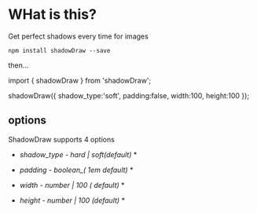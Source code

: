 # WHat is this?

Get perfect shadows every time for images

`npm install shadowDraw --save`

then...

import { shadowDraw } from 'shadowDraw';

shadowDraw({
    shadow_type:'soft',
    padding:false,
    width:100,
    height:100
});

## options 

ShadowDraw supports 4 options 

* *shadow_type - _hard | soft_(default)* *
* *padding - boolean_( 1em default)* *

* *width - number | 100 ( default)* *
* *height - number | 100 (default)* *